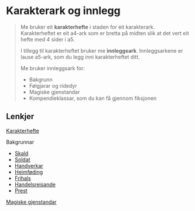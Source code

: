 # Karakterark og innlegg

> Me bruker eit **karakterhefte** i staden for eit karakterark. Karakterheftet er eit a4-ark som er bretta på midten slik at det vert eit hefte med 4 sider i a5.  
>
> I tillegg til karakterheftet bruker me **innleggsark**. Innleggsarkene er lause a5-ark, som du legg inni karakterheftet ditt.  
> 
> Me bruker innleggsark for:  
>  - Bakgrunn
>  - Følgjarar og ridedyr
>  - Magiske gjenstandar
>  - Kompendieklassar, som du kan få gjennom fiksjonen
 
## Lenkjer

[Karakterhefte](https://www.lenke.com)

Bakgrunnar
  - [Skald](https://www.lenke.com)
  - [Soldat](https://www.lenke.com)
  - [Handverkar](https://www.lenke.com)
  - [Heimføding](https://www.lenke.com)
  - [Frihals](https://www.lenke.com)
  - [Handelsreisande](https://www.lenke.com)
  - [Prest](https://www.lenke.com)
 
[Magiske gjenstandar](https://www.lenke.com)

